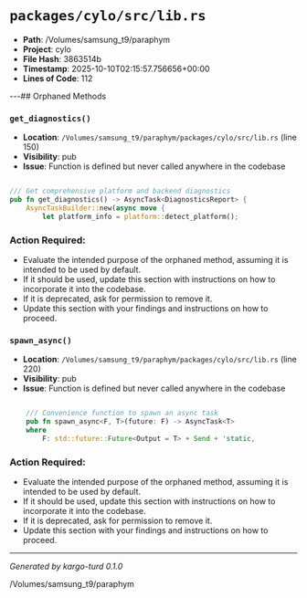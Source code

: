 # `packages/cylo/src/lib.rs`

- **Path**: /Volumes/samsung_t9/paraphym
- **Project**: cylo
- **File Hash**: 3863514b  
- **Timestamp**: 2025-10-10T02:15:57.756656+00:00  
- **Lines of Code**: 112

---## Orphaned Methods


### `get_diagnostics()`

- **Location**: `/Volumes/samsung_t9/paraphym/packages/cylo/src/lib.rs` (line 150)
- **Visibility**: pub
- **Issue**: Function is defined but never called anywhere in the codebase

```rust

/// Get comprehensive platform and backend diagnostics
pub fn get_diagnostics() -> AsyncTask<DiagnosticsReport> {
    AsyncTaskBuilder::new(async move {
        let platform_info = platform::detect_platform();
```

### Action Required:

- Evaluate the intended purpose of the orphaned method, assuming it is intended to be used by default.
- If it should be used, update this section with instructions on how to incorporate it into the codebase.
- If it is deprecated, ask for permission to remove it.
- Update this section with your findings and instructions on how to proceed.


### `spawn_async()`

- **Location**: `/Volumes/samsung_t9/paraphym/packages/cylo/src/lib.rs` (line 220)
- **Visibility**: pub
- **Issue**: Function is defined but never called anywhere in the codebase

```rust

    /// Convenience function to spawn an async task
    pub fn spawn_async<F, T>(future: F) -> AsyncTask<T>
    where
        F: std::future::Future<Output = T> + Send + 'static,
```

### Action Required:

- Evaluate the intended purpose of the orphaned method, assuming it is intended to be used by default.
- If it should be used, update this section with instructions on how to incorporate it into the codebase.
- If it is deprecated, ask for permission to remove it.
- Update this section with your findings and instructions on how to proceed.

---

*Generated by kargo-turd 0.1.0*

/Volumes/samsung_t9/paraphym